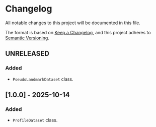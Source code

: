 # Changelog

All notable changes to this project will be documented in this file.

The format is based on [Keep a Changelog](https://keepachangelog.com/en/1.1.0/),
and this project adheres to [Semantic Versioning](https://semver.org/spec/v2.0.0.html).

## UNRELEASED

### Added

- `PseudoLandmarkDataset` class.

## [1.0.0] - 2025-10-14

### Added

- `ProfileDataset` class.